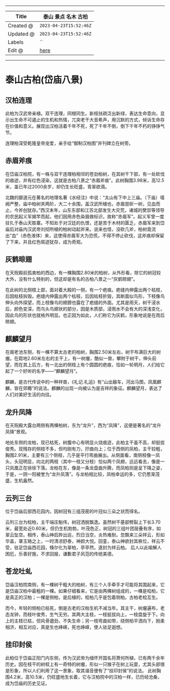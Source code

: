 -----

| Title     | 泰山 景点 名木 古柏                                     |
| --------- | ----------------------------------------------- |
| Created @ | `2023-04-23T15:52:46Z`                          |
| Updated @ | `2023-04-23T15:52:46Z`                          |
| Labels    | \`\`                                            |
| Edit @    | [here](https://github.com/junxnone/t/issues/22) |

-----

# 泰山古柏(岱庙八景)

## 汉柏连理

此柏为汉武帝亲植。双干连理，同根同生。新枝扶疏泛出新绿，表达生命意向，显示出生命不可遏止的生机和热情，兀突老干大音希声，用沉默的方式，倾诉生命存在价值和意义。展现出汉柏活着千年不死，死了千年不倒，倒下千年不朽的铮铮气节。

连理柏深受乾隆皇帝宠爱，亲手绘“御制汉柏图”并刊碑立在树旁。

## 赤眉斧痕

在岱庙汉柏院，有一株与双干连理柏相邻的苍劲柏树，在其树干下部，有一处砍伐的痕迹，并有红色浸染，这就是古柏八景之“赤眉斧痕”。此树胸围3.98米，高12.5米，虽已年过2000余岁，却仍生长旺盛，青翠欲滴。

北魏的郦道元在著名的地理名著《水经注》中说：“太山有下中上三庙。（下庙）墙阙严整，庙中柏树夹两阶，大二十余围，盖汉武所植也，赤眉尝斫一树，见血而止，今斧创犹存。”西汉末年，山东东部和江苏北部发生大灾荒，诸城的樊崇等领导的农民起义军揭竿而起，他们因用赤色染眉做标识，故称“赤眉军”。起义军曾一度驻扎于泰山天胜寨。不知处于对汉廷的仇恨，还是苦于木材的匮乏，赤眉军来到岱庙后对庙内汉武帝刘彻所植的柏树动起斧来。说来也怪，没砍几斧，柏树竟流出“血”（赤色液体）来，这使得赤眉军大为恐慌，不得不停止砍伐，这斧痕却保留了下来，并且红色斑迹犹存，成为奇观。

## 灰鹤晾翅

在天贶殿前孤衷柏的西边，有一棵胸围2.80米的柏树，从外形看，除它的树冠较大外，没有什么特别的，但这却是有名的古柏八景之一“灰鹤晾翅”。

在此树的北侧枝上部，面对着大殿的一侧，有一个疤痕。疤缝内伸露出两个枯枝，后因枯枝拆毁。疤缝内伸露出两个枯枝，后因枯枝折毁，其断面似鸟形，下枝像鸟伸头向外探望，而上枝像鸟的翅膀也露在了疤缝的外面。尤其是雨天，树干浸水后，颜色变深，而鸟头鸟翅状的部分，因是木质部，浸雨水不会有大的深浅变化，因此鸟的形状也就格外明显。也正因为如此，人们称它为灰鹤，形象地说是在雨后晾翅。

## 麒麟望月

在阁老池东侧，有一棵不算太古老的柏树，胸围2.50米左右，树干布满巨大的树瘤。在距地2.60米左右的主干上，有一树瘤，酷似一兽，攀附于树干，伸头前望，而在其上后方，有一北出的侧枝上有个圆圆的疤痕，恰如一轮明月，人们给它起了一个好听的名字——“麒麟望月”。

麒麟，是古代传说中的一种祥兽，《礼记.礼运》有“山出器车，河出马图，凤凰麒麟，皆在郊棷”的说法。麒麟的出现一向被认为是吉祥的象征。麒麟望月，表达了人们对美好生活的向往。

## 龙升凤降

在天贶殿大露台两侧有两棵柏树，东为“龙升”，西为“凤降”，这便是著名的“龙升凤降”景观。

地处东侧的龙柏，现已枯死，树腹中心有明显火烧痕迹，此柏主干虽不高，却挺拔俊秀。现残存的侧枝不多，但均刚有力，拧曲向上；位于西侧的凤柏，主干较粗，胸围2.91米，主要有三个侧枝，几乎是平行弯曲展出。从侧面看，南侧枝像一凤头，头冠明显，向北的两枝（其中一枝又分枝）恰似两个凤翅，远远看去，像是一只凤凰正在徐徐下落。龙柏在东，像是一条龙盘曲升腾，而凤柏则是呈下降之姿，于是，一阴一阳被誉为“龙升凤落”。与龙柏相比较，凤柏幸运的多，它仍葱茏茂盛，生机盎然。

## 云列三台

位于岱庙后部西花园内，因树冠有三组茂密的叶冠似三朵之状而得名。

云列三台为桧柏，主干端庄魁伟，树冠洒脱飘逸。虽然树干基部劈裂上下长3.70米，最宽处近0.60米，但仍生机勃勃，叶茂色正，树冠的三组叶团层叠有序，如翠云坠空。相传，泰山神启跸出巡，烈日当空，炎热难耐。忽飘来三朵祥云，形如华盖，罩玉辂之上，一时清凉舒泰，神颜大悦。回銮，泰山神欲封其秩位，祥云不受，驻足岱庙西花园，倏尔化为翠柏，亭亭然。遂封为祥云柏。
后人以此喻解人困厄，乐善好施，不求回报，谦歉君子风范的传统美德。

## 苍龙吐虬

岱庙汉柏院南侧，有一棵树干粗大的柏树，有三个人手牵手才可能将其围起来，它是岱庙汉柏中最粗的一棵。如果仔细看来，它是由两棵树组成的，一棵是桧柏，它是真正的汉柏；一棵是侧柏，是后植的，桧柏几乎是包着侧柏。古柏老桧互生。

而今，年轻的侧柏已枯死，倒是古老的汉柏生机不减当年。其主干，树瘤遍布，老态龙钟，而枝叶俊秀，生气无穷。其两大主枝，一枝挺拔向上，一枝盘旋于下。向上的主枝已枯，但风骨遒劲，不失生命；另一枝弯曲如带，绕侧柏平洒向下，刚柔相济，相互对应，真是生也峥嵘，死也峥嵘，使人驻足遐想。

## 挂印封侯

此柏位于岱庙正阳门内东侧，传为汉武帝为缅怀开国名将萧何所植，已有两千余年历史。因在枝干的树杈上有一奇特的树瘤，形似一只猴子在树上玩耍，尤其头部很是形象，所以人们利用了这一景象，取其谐音便有了“挂印封侯”的说法。
此树胸围4.2米，高10.5米，仍旺盛地生长着，它与汉柏院中的汉柏一样，已历经沧桑，成为岱庙的历史见证。
